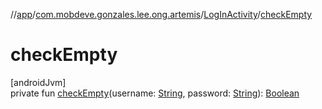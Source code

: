 //[app](../../../index.md)/[com.mobdeve.gonzales.lee.ong.artemis](../index.md)/[LogInActivity](index.md)/[checkEmpty](check-empty.md)

# checkEmpty

[androidJvm]\
private fun [checkEmpty](check-empty.md)(username: [String](https://kotlinlang.org/api/latest/jvm/stdlib/kotlin/-string/index.html), password: [String](https://kotlinlang.org/api/latest/jvm/stdlib/kotlin/-string/index.html)): [Boolean](https://kotlinlang.org/api/latest/jvm/stdlib/kotlin/-boolean/index.html)
